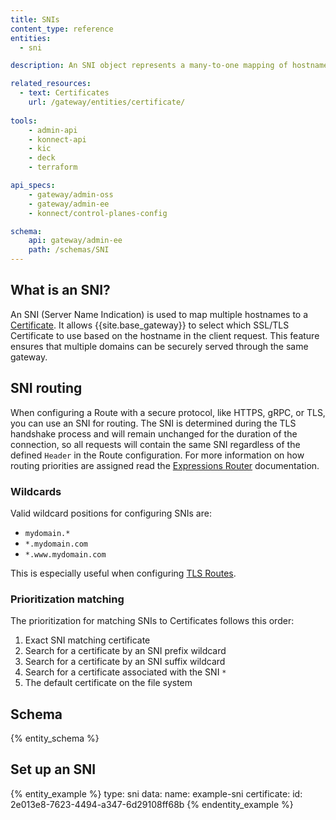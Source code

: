 ```yaml
---
title: SNIs
content_type: reference
entities:
  - sni

description: An SNI object represents a many-to-one mapping of hostnames to a certificate.

related_resources:
  - text: Certificates
    url: /gateway/entities/certificate/
      
tools:
    - admin-api
    - konnect-api
    - kic
    - deck
    - terraform

api_specs:
    - gateway/admin-oss
    - gateway/admin-ee
    - konnect/control-planes-config

schema:
    api: gateway/admin-ee
    path: /schemas/SNI
---
```


## What is an SNI?

An SNI (Server Name Indication) is used to map multiple hostnames to a [Certificate](/gateway/entities/certificate/). It allows {{site.base_gateway}} to select which SSL/TLS Certificate to use based on the hostname in the client request. This feature ensures that multiple domains can be securely served through the same gateway.

## SNI routing

When configuring a Route with a secure protocol, like HTTPS, gRPC, or TLS, you can use an SNI for routing. The SNI is determined during the TLS handshake process and will remain unchanged for the duration of the connection, so all requests will contain the same SNI regardless of the defined `Header` in the Route configuration. For more information on how routing priorities are assigned read the [Expressions Router](/gateway/routing/expressions/#performance-considerations) documentation.

### Wildcards 

Valid wildcard positions for configuring SNIs are: 

* `mydomain.*`
* `*.mydomain.com`
* `*.www.mydomain.com`

This is especially useful when configuring [TLS Routes](/gateway/entities/#tls-route-configuration). 

### Prioritization matching

The prioritization for matching SNIs to Certificates follows this order:

 1. Exact SNI matching certificate
 2. Search for a certificate by an SNI prefix wildcard
 3. Search for a certificate by an SNI suffix wildcard
 4. Search for a certificate associated with the SNI `*`
 5. The default certificate on the file system

## Schema

{% entity_schema %}

## Set up an SNI

{% entity_example %}
type: sni
data:
  name: example-sni
  certificate:
    id: 2e013e8-7623-4494-a347-6d29108ff68b
{% endentity_example %}